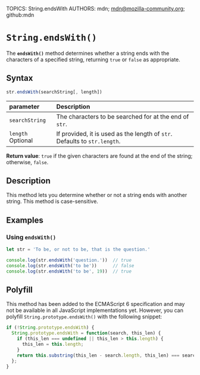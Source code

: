 TOPICS: String.endsWith
AUTHORS: mdn; mdn@mozilla-community.org; github:mdn

# `String.endsWith()`

The **`endsWith()`** method determines whether a string ends with the characters of a specified
string, returning `true` or `false` as appropriate.

## Syntax

```javascript
str.endsWith(searchString[, length])
```

| parameter | Description |
| :-- | :-- |
| `searchString` | The characters to be searched for at the end of `str`. |
| `length` Optional | If provided, it is used as the length of `str`. Defaults to `str.length`. |

**Return value**: `true` if the given characters are found at the end of the string; otherwise, `false`.

## Description

This method lets you determine whether or not a string ends with another string. This method is case-sensitive.

## Examples

### Using `endsWith()`

```javascript
let str = 'To be, or not to be, that is the question.'

console.log(str.endsWith('question.'))  // true
console.log(str.endsWith('to be'))      // false
console.log(str.endsWith('to be', 19))  // true
```

## Polyfill

This method has been added to the ECMAScript 6 specification and may not be available in all
JavaScript implementations yet. However, you can polyfill `String.prototype.endsWith()`
with the following snippet:

```javascript
if (!String.prototype.endsWith) {
  String.prototype.endsWith = function(search, this_len) {
    if (this_len === undefined || this_len > this.length) {
      this_len = this.length;
    }
    return this.substring(this_len - search.length, this_len) === search;
  };
}
```
